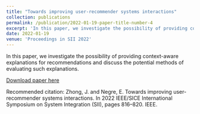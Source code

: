 ```yaml
---
title: "Towards improving user-recommender systems interactions"
collection: publications
permalink: /publication/2022-01-19-paper-title-number-4
excerpt: 'In this paper, we investigate the possibility of providing context-aware explanations for recommendations and discuss the potential methods of evaluating such explanations.'
date: 2022-01-19
venue: 'Proceedings in SII 2022'
---
```

In this paper, we investigate the possibility of providing context-aware explanations for recommendations and discuss the potential methods of evaluating such explanations.

[Download paper here](https://ieeexplore.ieee.org/abstract/document/9708869)

Recommended citation: Zhong, J. and Negre, E. Towards improving user-recommender systems interactions. In 2022 IEEE/SICE International Symposium on System Integration (SII), pages 816–820. IEEE.
